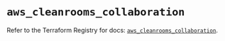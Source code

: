 # `aws_cleanrooms_collaboration`

Refer to the Terraform Registry for docs: [`aws_cleanrooms_collaboration`](https://registry.terraform.io/providers/hashicorp/aws/5.65.0/docs/resources/cleanrooms_collaboration).
